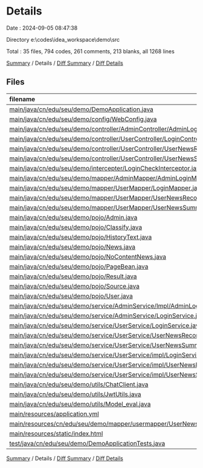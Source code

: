 # Details

Date : 2024-09-05 08:47:38

Directory e:\\codes\\idea_workspace\\demo\\src

Total : 35 files,  794 codes, 261 comments, 213 blanks, all 1268 lines

[Summary](results.md) / Details / [Diff Summary](diff.md) / [Diff Details](diff-details.md)

## Files
| filename | language | code | comment | blank | total |
| :--- | :--- | ---: | ---: | ---: | ---: |
| [main/java/cn/edu/seu/demo/DemoApplication.java](/main/java/cn/edu/seu/demo/DemoApplication.java) | Java | 12 | 0 | 5 | 17 |
| [main/java/cn/edu/seu/demo/config/WebConfig.java](/main/java/cn/edu/seu/demo/config/WebConfig.java) | Java | 14 | 1 | 3 | 18 |
| [main/java/cn/edu/seu/demo/controller/AdminController/AdminLoginController.java](/main/java/cn/edu/seu/demo/controller/AdminController/AdminLoginController.java) | Java | 48 | 9 | 10 | 67 |
| [main/java/cn/edu/seu/demo/controller/UserController/LoginController.java](/main/java/cn/edu/seu/demo/controller/UserController/LoginController.java) | Java | 52 | 9 | 10 | 71 |
| [main/java/cn/edu/seu/demo/controller/UserController/UserNewsRecommendController.java](/main/java/cn/edu/seu/demo/controller/UserController/UserNewsRecommendController.java) | Java | 75 | 26 | 11 | 112 |
| [main/java/cn/edu/seu/demo/controller/UserController/UserNewsSummarizeController.java](/main/java/cn/edu/seu/demo/controller/UserController/UserNewsSummarizeController.java) | Java | 48 | 16 | 9 | 73 |
| [main/java/cn/edu/seu/demo/intercepter/LoginCheckInterceptor.java](/main/java/cn/edu/seu/demo/intercepter/LoginCheckInterceptor.java) | Java | 40 | 9 | 5 | 54 |
| [main/java/cn/edu/seu/demo/mapper/AdminMapper/AdminLoginMapper.java](/main/java/cn/edu/seu/demo/mapper/AdminMapper/AdminLoginMapper.java) | Java | 9 | 0 | 3 | 12 |
| [main/java/cn/edu/seu/demo/mapper/UserMapper/LoginMapper.java](/main/java/cn/edu/seu/demo/mapper/UserMapper/LoginMapper.java) | Java | 9 | 0 | 3 | 12 |
| [main/java/cn/edu/seu/demo/mapper/UserMapper/UserNewsRecommendMapper.java](/main/java/cn/edu/seu/demo/mapper/UserMapper/UserNewsRecommendMapper.java) | Java | 26 | 43 | 16 | 85 |
| [main/java/cn/edu/seu/demo/mapper/UserMapper/UserNewsSummarizeMapper.java](/main/java/cn/edu/seu/demo/mapper/UserMapper/UserNewsSummarizeMapper.java) | Java | 17 | 0 | 7 | 24 |
| [main/java/cn/edu/seu/demo/pojo/Admin.java](/main/java/cn/edu/seu/demo/pojo/Admin.java) | Java | 12 | 0 | 3 | 15 |
| [main/java/cn/edu/seu/demo/pojo/Classify.java](/main/java/cn/edu/seu/demo/pojo/Classify.java) | Java | 12 | 0 | 4 | 16 |
| [main/java/cn/edu/seu/demo/pojo/HistoryText.java](/main/java/cn/edu/seu/demo/pojo/HistoryText.java) | Java | 15 | 0 | 4 | 19 |
| [main/java/cn/edu/seu/demo/pojo/News.java](/main/java/cn/edu/seu/demo/pojo/News.java) | Java | 11 | 0 | 4 | 15 |
| [main/java/cn/edu/seu/demo/pojo/NoContentNews.java](/main/java/cn/edu/seu/demo/pojo/NoContentNews.java) | Java | 19 | 0 | 4 | 23 |
| [main/java/cn/edu/seu/demo/pojo/PageBean.java](/main/java/cn/edu/seu/demo/pojo/PageBean.java) | Java | 12 | 1 | 5 | 18 |
| [main/java/cn/edu/seu/demo/pojo/Result.java](/main/java/cn/edu/seu/demo/pojo/Result.java) | Java | 21 | 3 | 4 | 28 |
| [main/java/cn/edu/seu/demo/pojo/Source.java](/main/java/cn/edu/seu/demo/pojo/Source.java) | Java | 11 | 0 | 3 | 14 |
| [main/java/cn/edu/seu/demo/pojo/User.java](/main/java/cn/edu/seu/demo/pojo/User.java) | Java | 13 | 0 | 3 | 16 |
| [main/java/cn/edu/seu/demo/service/AdminService/Impl/AdminLoginServiceImpl.java](/main/java/cn/edu/seu/demo/service/AdminService/Impl/AdminLoginServiceImpl.java) | Java | 15 | 0 | 4 | 19 |
| [main/java/cn/edu/seu/demo/service/AdminService/LoginService.java](/main/java/cn/edu/seu/demo/service/AdminService/LoginService.java) | Java | 5 | 0 | 4 | 9 |
| [main/java/cn/edu/seu/demo/service/UserService/LoginService.java](/main/java/cn/edu/seu/demo/service/UserService/LoginService.java) | Java | 5 | 0 | 4 | 9 |
| [main/java/cn/edu/seu/demo/service/UserService/UserNewsRecommendService.java](/main/java/cn/edu/seu/demo/service/UserService/UserNewsRecommendService.java) | Java | 14 | 0 | 10 | 24 |
| [main/java/cn/edu/seu/demo/service/UserService/UserNewsSummarizeService.java](/main/java/cn/edu/seu/demo/service/UserService/UserNewsSummarizeService.java) | Java | 11 | 0 | 7 | 18 |
| [main/java/cn/edu/seu/demo/service/UserService/impl/LoginServiceImpl.java](/main/java/cn/edu/seu/demo/service/UserService/impl/LoginServiceImpl.java) | Java | 15 | 0 | 3 | 18 |
| [main/java/cn/edu/seu/demo/service/UserService/impl/UserNewsRecommendServiceImpl.java](/main/java/cn/edu/seu/demo/service/UserService/impl/UserNewsRecommendServiceImpl.java) | Java | 62 | 45 | 13 | 120 |
| [main/java/cn/edu/seu/demo/service/UserService/impl/UserNewsSummarizeServiceImpl.java](/main/java/cn/edu/seu/demo/service/UserService/impl/UserNewsSummarizeServiceImpl.java) | Java | 43 | 6 | 8 | 57 |
| [main/java/cn/edu/seu/demo/utils/ChatClient.java](/main/java/cn/edu/seu/demo/utils/ChatClient.java) | Java | 37 | 6 | 12 | 55 |
| [main/java/cn/edu/seu/demo/utils/JwtUtils.java](/main/java/cn/edu/seu/demo/utils/JwtUtils.java) | Java | 23 | 22 | 11 | 56 |
| [main/java/cn/edu/seu/demo/utils/Model_eval.java](/main/java/cn/edu/seu/demo/utils/Model_eval.java) | Java | 6 | 30 | 4 | 40 |
| [main/resources/application.yml](/main/resources/application.yml) | YAML | 16 | 19 | 4 | 39 |
| [main/resources/cn/edu/seu/demo/mapper/usermapper/UserNewsRecommendMapper.xml](/main/resources/cn/edu/seu/demo/mapper/usermapper/UserNewsRecommendMapper.xml) | XML | 25 | 1 | 2 | 28 |
| [main/resources/static/index.html](/main/resources/static/index.html) | HTML | 6 | 0 | 0 | 6 |
| [test/java/cn/edu/seu/demo/DemoApplicationTests.java](/test/java/cn/edu/seu/demo/DemoApplicationTests.java) | Java | 35 | 15 | 11 | 61 |

[Summary](results.md) / Details / [Diff Summary](diff.md) / [Diff Details](diff-details.md)